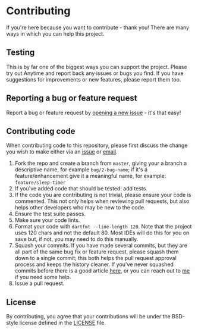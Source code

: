 # Contributing

If you're here because you want to contribute - thank you! There are many ways in which you can
help this project.

## Testing

This is by far one of the biggest ways you can support the project. Please try out Anytime and
report back any issues or bugs you find. If you have suggestions for improvements or new
features, please report them too.

## Reporting a bug or feature request

Report a bug or feature request
by [opening a new issue](https://github.com/amugofjava/anytime_podcast_player/issues) -
it's that easy!

## Contributing code

When contributing code to this repository, please first discuss the change you wish to make either
via
an [issue](https://github.com/amugofjava/anytime_podcast_player/issues)
or [email](mailto:hello@anytimeplayer.app).

1. Fork the repo and create a branch from `master`, giving your a branch a descriptive name, for
   example `bug/2-bug-name`; if it's a feature/enhancement give it a meaningful name, for
   example: `feature/sleep-timer`
2. If you've added code that should be tested: add tests.
3. If the code you are contributing is not trivial, please ensure your code is commented. This not
   only helps when reviewing pull requests, but also helps other developers who may be new to the
   code.
4. Ensure the test suite passes.
5. Make sure your code lints.
6. Format your code with `dartfmt --line-length 120`. Note that the project uses 120 chars and not
   the default 80. Most IDEs will do this for you on save but, if not, you may need to do this
   manually.
7. Squash your commits. If you have made several commits, but they are all part of the same bug fix
   or feature request, please squash them down to a single commit; this both helps the pull request
   approval process and keeps the history cleaner. If you've never squashed commits before there is
   a good
   article [here](https://medium.com/@slamflipstrom/a-beginners-guide-to-squashing-commits-with-git-rebase-8185cf6e62ec),
   or you can reach out to [me](mailto:anytime@amugofjava.me.uk) if you need some help.
8. Issue a pull request.

## License

By contributing, you agree that your contributions will be under the BSD-style license defined in
the [LICENSE](LICENSE) file.